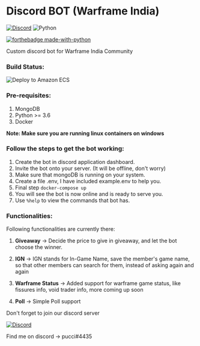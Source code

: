 # Discord BOT (Warframe India) 
[![Discord](https://img.shields.io/static/v1?label=Warframe%20India&logo=discord&message=%3E50%20members&color=%237289DA&logoColor=white)](https://discord.gg/FQKc6q6)
![Python](https://img.shields.io/badge/python-3.6%20%7C%203.7%20%7C%203.8-blue.svg)

[![forthebadge made-with-python](http://ForTheBadge.com/images/badges/made-with-python.svg)](https://www.python.org/)

Custom discord bot for Warframe India Community

### Build Status:

![Deploy to Amazon ECS](https://github.com/kybrdbnd/discord_bot_warframe/workflows/Deploy%20to%20Amazon%20ECS/badge.svg)


### Pre-requisites:

1. MongoDB
2. Python >= 3.6
3. Docker

**Note: Make sure you are running linux containers on windows**

### Follow the steps to get the bot working:

1. Create the bot in discord application dashboard.
2. Invite the bot onto your server. (It will be offline, don't worry)
3. Make sure that mongoDB is running on your system.
4. Create a file .env, I have included example.env to help you.
5. Final step
```docker-compose up```
4. You will see the bot is now online and is ready to serve you.
5. Use ```%help``` to view the commands that bot has. 

### Functionalities:

Following functionalities are currently there:
1. **Giveaway** -> Decide the price to give in giveaway, and let the bot choose the winner.

2. **IGN** -> IGN stands for In-Game Name, save the member's game name, so that other members
can search for them, instead of asking again and again

3. **Warframe Status** -> Added support for warframe game status, like fissures info,
void trader info, more coming up soon

4. **Poll** -> Simple Poll support

Don't forget to join our discord server

[![Discord](https://img.shields.io/static/v1?label=Warframe%20India&logo=discord&message=%3E50%20members&color=%237289DA&logoColor=white)](https://discord.gg/FQKc6q6)


Find me on discord -> pucci#4435
